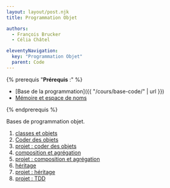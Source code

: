 ```yaml
---
layout: layout/post.njk 
title: Programmation Objet

authors: 
  - François Brucker
  - Célia Châtel

eleventyNavigation:
  key: "Programmation Objet"
  parent: Code
---
```


{% prerequis "**Prérequis** :" %}

* [Base de la programmation]({{ "/cours/base-code/" | url }})
* [Mémoire et espace de noms](../mémoire-espace-noms/)

{% endprerequis %}

<!-- début résumé -->

Bases de programmation objet.

<!-- end résumé -->

1. [classes et objets](classes-et-objets)
2. [Coder des objets](coder-ses-objets)
3. [projet : coder des objets](projet-code-objets) 
4. [composition et agrégation](composition-agrégation)
5. [projet : composition et agrégation](projet-composition-agrégation)
6. [héritage](héritage)
7. [projet : héritage](projet-héritage)
8. [projet : TDD](projet-tdd)
